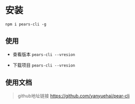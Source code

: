 # 安装
`npm i pears-cli -g`

## 使用
- 查看版本
`pears-cli --vresion`

- 下载项目
`pears-cli --vresion`

## 使用文档

> github地址链接 https://github.com/yanyuehai/pear-cli